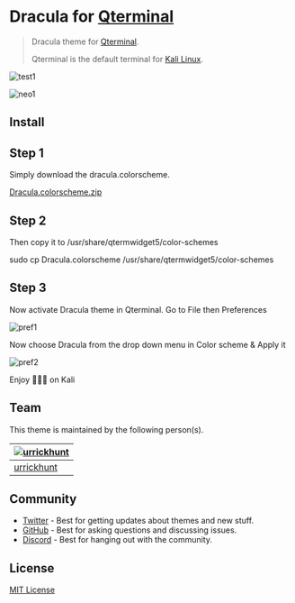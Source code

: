 # Dracula for [Qterminal](https://www.kali.org/)

>Dracula theme for [Qterminal](https://www.kali.org/).
> 
> Qterminal is the default terminal for [Kali Linux](https://www.kali.org/).

![test1](https://user-images.githubusercontent.com/96319944/233419212-1c6f9956-fc76-4b62-ac40-557012ce2e6e.png)

![neo1](https://user-images.githubusercontent.com/96319944/233419228-cefb7c02-f8b9-4d79-b710-0d5e3f127feb.png)

## Install

## Step 1

Simply download the dracula.colorscheme.

[Dracula.colorscheme.zip](https://github.com/urrickhunt/Dracula-for-Qterminal/files/11264474/Dracula.colorscheme.zip)

## Step 2

Then copy it to /usr/share/qtermwidget5/color-schemes

  sudo cp Dracula.colorscheme /usr/share/qtermwidget5/color-schemes

## Step 3

Now activate Dracula theme in Qterminal.
Go to File then Preferences

![pref1](https://user-images.githubusercontent.com/96319944/233420247-e3300234-3984-4ec0-b7a8-1c585c81c904.png)

Now choose Dracula from the drop down menu in Color scheme & Apply it

![pref2](https://user-images.githubusercontent.com/96319944/233420441-5ab2cf16-7137-43e0-9d70-28263eefde3c.png)

Enjoy 🧛🏻‍♂️ on Kali

## Team

This theme is maintained by the following person(s).

| [![urrickhunt](https://github.com/urrickhunt.png?size=100)](https://github.com/urrickhunt)|
| ----------------------------------------------------------------------------------------- |
| [urrickhunt](https://github.com/urrickhunt)                                               |

## Community

- [Twitter](https://twitter.com/draculatheme) - Best for getting updates about themes and new stuff.
- [GitHub](https://github.com/dracula/dracula-theme/discussions) - Best for asking questions and discussing issues.
- [Discord](https://draculatheme.com/discord-invite) - Best for hanging out with the community.

## License

[MIT License](./LICENSE)
